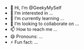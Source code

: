 - 👋 Hi, I’m @GeekyMySelf
- 👀 I’m interested in ...
- 🌱 I’m currently learning ...
- 💞️ I’m looking to collaborate on ...
- 📫 How to reach me ...
- 😄 Pronouns: ...
- ⚡ Fun fact: ...

<!---
GeekyMySelf/GeekyMySelf is a ✨ special ✨ repository because its `README.md` (this file) appears on your GitHub profile.
You can click the Preview link to take a look at your changes.
--->
